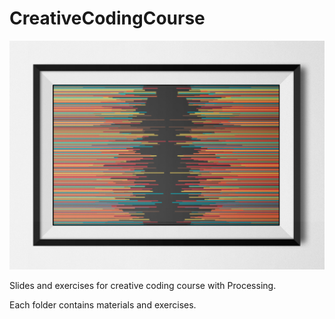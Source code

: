 # CreativeCodingCourse

![creative coding](https://raw.githubusercontent.com/SandroMiccoli/CreativeCodingCourse/master/HorizontalLinesRed.jpg "Creative Coding")

Slides and exercises for creative coding course with Processing.

Each folder contains materials and exercises.
